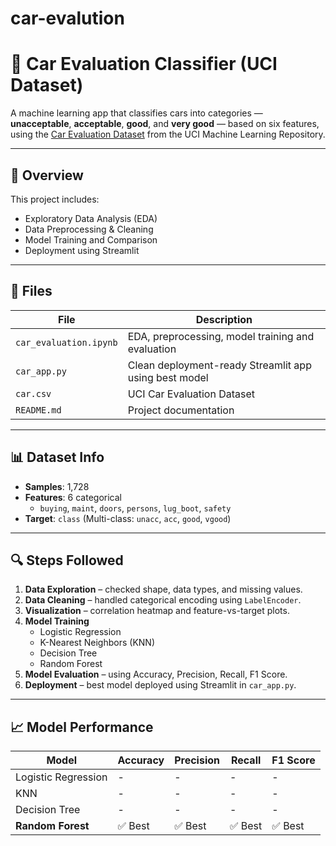 # car-evalution
# 🚗 Car Evaluation Classifier (UCI Dataset)

A machine learning app that classifies cars into categories — **unacceptable**, **acceptable**, **good**, and **very good** — based on six features, using the [Car Evaluation Dataset](https://archive.ics.uci.edu/dataset/19/car+evaluation) from the UCI Machine Learning Repository.

---

## 🧠 Overview

This project includes:
- Exploratory Data Analysis (EDA)
- Data Preprocessing & Cleaning
- Model Training and Comparison
- Deployment using Streamlit

---

## 📁 Files

| File | Description |
|------|-------------|
| `car_evaluation.ipynb` | EDA, preprocessing, model training and evaluation |
| `car_app.py` | Clean deployment-ready Streamlit app using best model |
| `car.csv` | UCI Car Evaluation Dataset |
| `README.md` | Project documentation |

---

## 📊 Dataset Info

- **Samples**: 1,728
- **Features**: 6 categorical
  - `buying`, `maint`, `doors`, `persons`, `lug_boot`, `safety`
- **Target**: `class` (Multi-class: `unacc`, `acc`, `good`, `vgood`)

---

## 🔍 Steps Followed

1. **Data Exploration** – checked shape, data types, and missing values.
2. **Data Cleaning** – handled categorical encoding using `LabelEncoder`.
3. **Visualization** – correlation heatmap and feature-vs-target plots.
4. **Model Training**
   - Logistic Regression
   - K-Nearest Neighbors (KNN)
   - Decision Tree
   - Random Forest
5. **Model Evaluation** – using Accuracy, Precision, Recall, F1 Score.
6. **Deployment** – best model deployed using Streamlit in `car_app.py`.

---

## 📈 Model Performance

| Model               | Accuracy | Precision | Recall | F1 Score |
|--------------------|----------|-----------|--------|----------|
| Logistic Regression|    -     |     -     |   -    |     -    |
| KNN                |    -     |     -     |   -    |     -    |
| Decision Tree      |    -     |     -     |   -    |     -    |
| **Random Forest**  | ✅ Best  |  ✅ Best  | ✅ Best | ✅ Best  |


